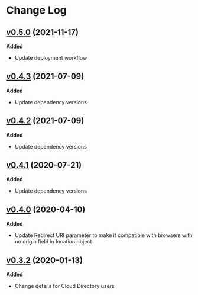 # Change Log

## [v0.5.0](https://github.com/ibm-cloud-security/appid-clientsdk-js/releases/tag/0.5.0) (2021-11-17)

**Added**

- Update deployment workflow

## [v0.4.3](https://github.com/ibm-cloud-security/appid-clientsdk-js/releases/tag/0.4.3) (2021-07-09)

**Added**

- Update dependency versions

## [v0.4.2](https://github.com/ibm-cloud-security/appid-clientsdk-js/releases/tag/0.4.2) (2021-07-09)

**Added**

- Update dependency versions

## [v0.4.1](https://github.com/ibm-cloud-security/appid-clientsdk-js/releases/tag/0.4.1) (2020-07-21)

**Added**

- Update dependency versions

## [v0.4.0](https://github.com/ibm-cloud-security/appid-clientsdk-js/releases/tag/0.4.0) (2020-04-10)

**Added**

- Update Redirect URI parameter to make it compatible with browsers with no origin field in location object

## [v0.3.2](https://github.com/ibm-cloud-security/appid-clientsdk-js/tree/0.3.2) (2020-01-13)

**Added**

- Change details for Cloud Directory users
